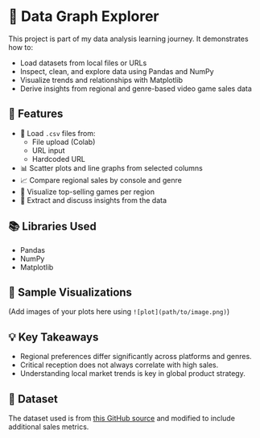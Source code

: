 # 🎯 Data Graph Explorer

This project is part of my data analysis learning journey. It demonstrates how to:
- Load datasets from local files or URLs
- Inspect, clean, and explore data using Pandas and NumPy
- Visualize trends and relationships with Matplotlib
- Derive insights from regional and genre-based video game sales data

## 🚀 Features

- 📂 Load `.csv` files from:
  - File upload (Colab)
  - URL input
  - Hardcoded URL
- 📊 Scatter plots and line graphs from selected columns
- 📈 Compare regional sales by console and genre
- 🥇 Visualize top-selling games per region
- 🧠 Extract and discuss insights from the data

## 📚 Libraries Used
- Pandas
- NumPy
- Matplotlib

## 📎 Sample Visualizations
(Add images of your plots here using `![plot](path/to/image.png)`)

## 💡 Key Takeaways
- Regional preferences differ significantly across platforms and genres.
- Critical reception does not always correlate with high sales.
- Understanding local market trends is key in global product strategy.

## 📁 Dataset
The dataset used is from [this GitHub source](https://raw.githubusercontent.com/cs109/2014_data/master/countries.csv) and modified to include additional sales metrics.
